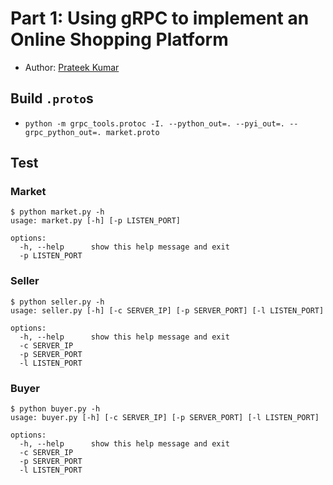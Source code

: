 # Part 1: Using gRPC to implement an Online Shopping Platform
- Author: [Prateek Kumar](https://github.com/prateek21081)

## Build `.proto`s
- `python -m grpc_tools.protoc -I. --python_out=. --pyi_out=. --grpc_python_out=. market.proto `

## Test

### Market
```
$ python market.py -h
usage: market.py [-h] [-p LISTEN_PORT]

options:
  -h, --help      show this help message and exit
  -p LISTEN_PORT
```

### Seller
```
$ python seller.py -h
usage: seller.py [-h] [-c SERVER_IP] [-p SERVER_PORT] [-l LISTEN_PORT]

options:
  -h, --help      show this help message and exit
  -c SERVER_IP
  -p SERVER_PORT
  -l LISTEN_PORT
```

### Buyer
```
$ python buyer.py -h
usage: buyer.py [-h] [-c SERVER_IP] [-p SERVER_PORT] [-l LISTEN_PORT]

options:
  -h, --help      show this help message and exit
  -c SERVER_IP
  -p SERVER_PORT
  -l LISTEN_PORT
```
